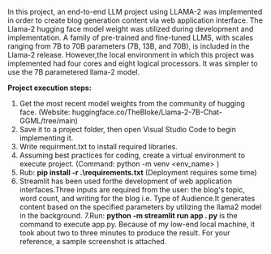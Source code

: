 In this project, an end-to-end LLM project using LLAMA-2 was implemented in order to create blog generation content via web application interface. The Llama-2 hugging face model weight was utilized during development and implementation. 
A family of pre-trained and fine-tuned LLMS, with scales ranging from 7B to 70B parameters (7B, 13B, and 70B), is included in the Llama-2 release. 
However,the local environment in which this project was implemented had four cores and eight logical processors. It was simpler to use the 7B parametered llama-2 model. 

**Project execution steps:**
1. Get the most recent model weights from the community of hugging face. (Website: huggingface.co/TheBloke/Llama-2-7B-Chat-GGML/tree/main)
2. Save it to a project folder, then open Visual Studio Code to begin implementing it.
3. Write requirment.txt to install required libraries.
4. Assuming best practices for coding, create a virtual environment to execute project. (Command: python -m venv <env_name> )
5. Rub: **pip install -r .\requirements.txt** (Deployment requires some time)
6. Streamlit has been used forthe development of web application interfaces.Three inputs are required from the user: the blog's topic, word count, and writing for the blog i.e. Type of Audience.It generates content based on the specified parameters by utilizing the llama2 model in the background.
7.Run: **python -m streamlit run app . py** is the command to execute app.py. Because of my low-end local machine, it took about two to three minutes to produce the result. For your reference, a sample screenshot is attached.
